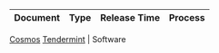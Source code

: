 Document|Type | Release Time | Process 
:-|:-|:-|:-
[Cosmos](https://cosmos.network/resources/whitepaper)
[Tendermint](https://tendermint.readthedocs.io/en/master/introduction.html#what-is-tendermint) | Software
